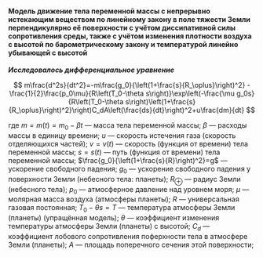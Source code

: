 #### Модель движение тела переменной массы с непрерывно истекающим веществом по линейному закону в поле тяжести Земли перпендикулярно её поверхности с учётом диссипативной силы сопротивления среды, также с учётом изменения плотности воздуха с высотой по барометрическому закону и температурой линейно убывающей с высотой

***Исследовалось дифференциальное уравнение***

$$ m\frac{d^2s}{dt^2}=-m\frac{g_0}{\left(1+\frac{s}{R_\oplus}\right)^2} - \frac{1}{2}\frac{p_0\mu}{R\left(T_0-\theta s\right)}\exp\left(-\frac{\mu g_0s}{R\left(T_0-\theta s\right)\left(1+\frac{s}{R_\oplus}\right)^2}\right)C_dA\left(\frac{ds}{dt}\right)^2+u\frac{dm}{dt} $$

где
$m=m(t)=m_0-\beta t$ — масса тела переменной массы;
$\beta$ — расходы массы в единицу времени;
$u$ — скорость истечения газа (скорость отделяющихся частей);
$v=v(t)$ — скорость (функция от времени) тела переменной массы;
$s=s(t)$ — путь (функция от времени) тела переменной массы;
$\frac{g_0}{\left(1+\frac{s}{R}\right)^2}=g$ — ускорение свободного падения;
$g_0$ — ускорение свободного падения у поверхности Земли (небесного тела: планеты);
$R_\oplus$ — радиус Земли (небесного тела);
$p_0$ — атмосферное давление над уровнем моря;
$\mu$ — молярная масса воздуха (атмосферы планеты);
$R$ — универсальная газовая постоянная;
$T_0-\theta s=T$ — температура атмосферы Земли (планеты) (упращённая модель);
$\theta$ — коэффициент изменения температуры атмосферы Земли (планеты) с высотой;
$C_d$ — коэффициент лобового сопротивления поферхности тела в атмосфере Земли (планеты);
$A$ — площадь поперечного сечения этой поверхности;

